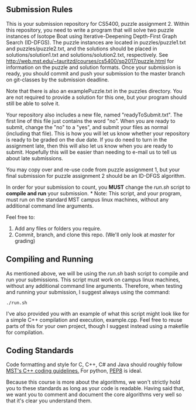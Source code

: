 ## Submission Rules

This is your submission repository for CS5400, puzzle assignment 2. Within this repository, you need to write a program that will solve two puzzle instances of Isotope Boat using Iterative-Deepening Depth-First Graph Search (ID-DFGS). The puzzle instances are located in puzzles/puzzle1.txt and puzzles/puzzle2.txt, and the solutions should be placed in solutions/solution1.txt and solutions/solution2.txt, respectively. See http://web.mst.edu/~tauritzd/courses/cs5400/sp2017/puzzle.html for information on the puzzle and solution formats. Once your submission is ready, you should commit and push your submission to the master branch on git-classes by the submission deadline.

Note that there is also an examplePuzzle.txt in the puzzles directory. You are not required to provide a solution for this one, but your program should still be able to solve it.

Your repository also includes a new file, named "readyToSubmit.txt". The first line of this file just contains the word "no". When you are ready to submit, change the "no" to a "yes", and submit your files as normal (including that file). This is how you will let us know whether your repository is ready to be graded on the due date. If you do need to turn in the assignment late, then this will also let us know when you are ready to submit. Hopefully this will be easier than needing to e-mail us to tell us about late submissions.

You may copy over and re-use code from puzzle assignment 1, but your final submission for puzzle assignment 2 should be an ID-DFGS algorithm.

In order for your submission to count, you **MUST** change the *run.sh* script to **compile and run** your submission. 
    * Note: This script, and your program, must run on the standard MST campus linux machines, without any additional command line arguments.


Feel free to:
1. Add any files or folders you require.
2. Commit, branch, and clone this repo. (We'll only look at *master* for grading)



## Compiling and Running
As mentioned above, we will be using the *run.sh* bash script to compile and run your submissions. This script must work on campus linux machines, without any additional command line arguments. Therefore, when testing and running your submission, I suggest always using the command:
```
./run.sh
```

I've also provided you with an example of what this script might look like for a simple C++ compilation and execution, example.cpp. Feel free to reuse parts of this for your own 
project, though I suggest instead using a makefile for compilation.

## Coding Standards
Code formatting and style for C, C++, C# and Java should roughly follow [MST's C++ coding guidelines.](http://web.mst.edu/~cpp/cpp_coding_standard_v1_1.pdf)
For python, [PEP8](https://www.python.org/dev/peps/pep-0008/) is ideal.

Because this course is more about the algorithms, we won't strictly hold you to these standards as long as your code is readable.
Having said that, we want you to comment and document the core algorithms very well so that it's clear you understand them.

